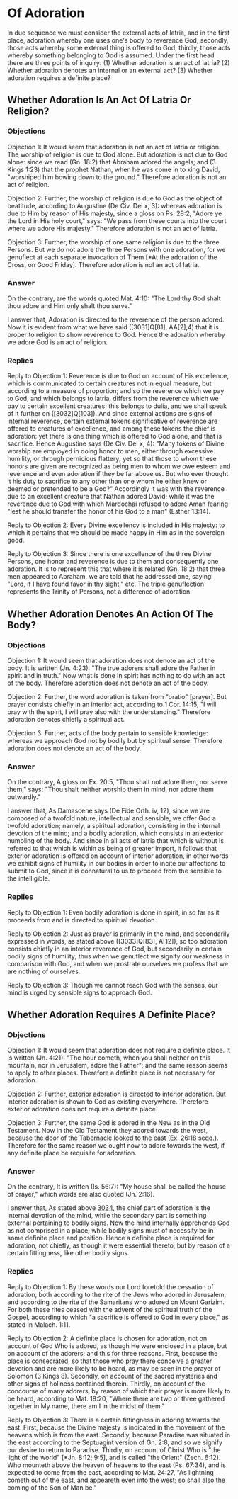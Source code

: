 # Of Adoration

In due sequence we must consider the external acts of latria, and in the first place, adoration whereby one uses one's body to reverence God; secondly, those acts whereby some external thing is offered to God; thirdly, those acts whereby something belonging to God is assumed.  Under the first head there are three points of inquiry:
(1) Whether adoration is an act of latria?
(2) Whether adoration denotes an internal or an external act?
(3) Whether adoration requires a definite place?
## Whether Adoration Is An Act Of Latria Or Religion?

### Objections

Objection 1: It would seem that adoration is not an act of latria or religion. The worship of religion is due to God alone. But adoration is not due to God alone: since we read (Gn. 18:2) that Abraham adored the angels; and (3 Kings 1:23) that the prophet Nathan, when he was come in to king David, "worshiped him bowing down to the ground." Therefore adoration is not an act of religion.

Objection 2: Further, the worship of religion is due to God as the object of beatitude, according to Augustine (De Civ. Dei x, 3): whereas adoration is due to Him by reason of His majesty, since a gloss on Ps. 28:2, "Adore ye the Lord in His holy court," says: "We pass from these courts into the court where we adore His majesty." Therefore adoration is not an act of latria.

Objection 3: Further, the worship of one same religion is due to the three Persons. But we do not adore the three Persons with one adoration, for we genuflect at each separate invocation of Them [*At the adoration of the Cross, on Good Friday]. Therefore adoration is nol an act of latria.

### Answer

On the contrary, are the words quoted Mat. 4:10: "The Lord thy God shalt thou adore and Him only shalt thou serve."

I answer that, Adoration is directed to the reverence of the person adored. Now it is evident from what we have said ([3031]Q[81], AA[2],4) that it is proper to religion to show reverence to God. Hence the adoration whereby we adore God is an act of religion.

### Replies

Reply to Objection 1: Reverence is due to God on account of His excellence, which is communicated to certain creatures not in equal measure, but according to a measure of proportion; and so the reverence which we pay to God, and which belongs to latria, differs from the reverence which we pay to certain excellent creatures; this belongs to dulia, and we shall speak of it further on ([3032]Q[103]). And since external actions are signs of internal reverence, certain external tokens significative of reverence are offered to creatures of excellence, and among these tokens the chief is adoration: yet there is one thing which is offered to God alone, and that is sacrifice. Hence Augustine says (De Civ. Dei x, 4): "Many tokens of Divine worship are employed in doing honor to men, either through excessive humility, or through pernicious flattery; yet so that those to whom these honors are given are recognized as being men to whom we owe esteem and reverence and even adoration if they be far above us. But who ever thought it his duty to sacrifice to any other than one whom he either knew or deemed or pretended to be a God?" Accordingly it was with the reverence due to an excellent creature that Nathan adored David; while it was the reverence due to God with which Mardochai refused to adore Aman fearing "lest he should transfer the honor of his God to a man" (Esther 13:14).

Reply to Objection 2: Every Divine excellency is included in His majesty: to which it pertains that we should be made happy in Him as in the sovereign good.

Reply to Objection 3: Since there is one excellence of the three Divine Persons, one honor and reverence is due to them and consequently one adoration. It is to represent this that where it is related (Gn. 18:2) that three men appeared to Abraham, we are told that he addressed one, saying: "Lord, if I have found favor in thy sight," etc. The triple genuflection represents the Trinity of Persons, not a difference of adoration.
## Whether Adoration Denotes An Action Of The Body?

### Objections

Objection 1: It would seem that adoration does not denote an act of the body. It is written (Jn. 4:23): "The true adorers shall adore the Father in spirit and in truth." Now what is done in spirit has nothing to do with an act of the body. Therefore adoration does not denote an act of the body.

Objection 2: Further, the word adoration is taken from "oratio" [prayer]. But prayer consists chiefly in an interior act, according to 1 Cor. 14:15, "I will pray with the spirit, I will pray also with the understanding." Therefore adoration denotes chiefly a spiritual act.

Objection 3: Further, acts of the body pertain to sensible knowledge: whereas we approach God not by bodily but by spiritual sense. Therefore adoration does not denote an act of the body.

### Answer

On the contrary, A gloss on Ex. 20:5, "Thou shalt not adore them, nor serve them," says: "Thou shalt neither worship them in mind, nor adore them outwardly."

I answer that, As Damascene says (De Fide Orth. iv, 12), since we are composed of a twofold nature, intellectual and sensible, we offer God a twofold adoration; namely, a spiritual adoration, consisting in the internal devotion of the mind; and a bodily adoration, which consists in an exterior humbling of the body. And since in all acts of latria that which is without is referred to that which is within as being of greater import, it follows that exterior adoration is offered on account of interior adoration, in other words we exhibit signs of humility in our bodies in order to incite our affections to submit to God, since it is connatural to us to proceed from the sensible to the intelligible.

### Replies

Reply to Objection 1: Even bodily adoration is done in spirit, in so far as it proceeds from and is directed to spiritual devotion.

Reply to Objection 2: Just as prayer is primarily in the mind, and secondarily expressed in words, as stated above ([3033]Q[83], A[12]), so too adoration consists chiefly in an interior reverence of God, but secondarily in certain bodily signs of humility; thus when we genuflect we signify our weakness in comparison with God, and when we prostrate ourselves we profess that we are nothing of ourselves.

Reply to Objection 3: Though we cannot reach God with the senses, our mind is urged by sensible signs to approach God.
## Whether Adoration Requires A Definite Place?

### Objections

Objection 1: It would seem that adoration does not require a definite place. It is written (Jn. 4:21): "The hour cometh, when you shall neither on this mountain, nor in Jerusalem, adore the Father"; and the same reason seems to apply to other places. Therefore a definite place is not necessary for adoration.

Objection 2: Further, exterior adoration is directed to interior adoration. But interior adoration is shown to God as existing everywhere. Therefore exterior adoration does not require a definite place.

Objection 3: Further, the same God is adored in the New as in the Old Testament. Now in the Old Testament they adored towards the west, because the door of the Tabernacle looked to the east (Ex. 26:18 seqq.). Therefore for the same reason we ought now to adore towards the west, if any definite place be requisite for adoration.

### Answer

On the contrary, It is written (Is. 56:7): "My house shall be called the house of prayer," which words are also quoted (Jn. 2:16).

I answer that, As stated above [3034](A[2]), the chief part of adoration is the internal devotion of the mind, while the secondary part is something external pertaining to bodily signs. Now the mind internally apprehends God as not comprised in a place; while bodily signs must of necessity be in some definite place and position. Hence a definite place is required for adoration, not chiefly, as though it were essential thereto, but by reason of a certain fittingness, like other bodily signs.

### Replies

Reply to Objection 1: By these words our Lord foretold the cessation of adoration, both according to the rite of the Jews who adored in Jerusalem, and according to the rite of the Samaritans who adored on Mount Garizim. For both these rites ceased with the advent of the spiritual truth of the Gospel, according to which "a sacrifice is offered to God in every place," as stated in Malach. 1:11.

Reply to Objection 2: A definite place is chosen for adoration, not on account of God Who is adored, as though He were enclosed in a place, but on account of the adorers; and this for three reasons. First, because the place is consecrated, so that those who pray there conceive a greater devotion and are more likely to be heard, as may be seen in the prayer of Solomon (3 Kings 8). Secondly, on account of the sacred mysteries and other signs of holiness contained therein. Thirdly, on account of the concourse of many adorers, by reason of which their prayer is more likely to be heard, according to Mat. 18:20, "Where there are two or three gathered together in My name, there am I in the midst of them."

Reply to Objection 3: There is a certain fittingness in adoring towards the east. First, because the Divine majesty is indicated in the movement of the heavens which is from the east. Secondly, because Paradise was situated in the east according to the Septuagint version of Gn. 2:8, and so we signify our desire to return to Paradise. Thirdly, on account of Christ Who is "the light of the world" [*Jn. 8:12; 9:5], and is called "the Orient" (Zech. 6:12). Who mounteth above the heaven of heavens to the east (Ps. 67:34), and is expected to come from the east, according to Mat. 24:27, "As lightning cometh out of the east, and appeareth even into the west; so shall also the coming of the Son of Man be."
